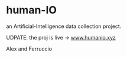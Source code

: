 # human-IO

an Artificial-Intelligence data collection project.

UDPATE: the proj is live -> www.humanio.xyz

Alex and Ferruccio
